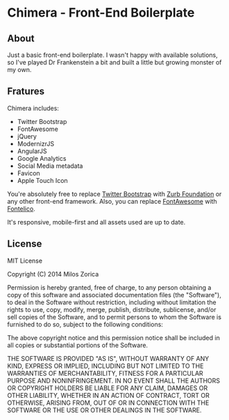 # Chimera - Front-End Boilerplate


## About

Just a basic front-end boilerplate. I wasn't happy with available solutions, so I've played Dr Frankenstein a bit and built a little but growing monster of my own.


## Fratures

Chimera includes:

- Twitter Bootstrap
- FontAwesome
- jQuery
- ModernizrJS
- AngularJS
- Google Analytics
- Social Media metadata
- Favicon
- Apple Touch Icon

You're absolutely free to replace [Twitter Bootstrap](http://getbootstrap.com/) with [Zurb Foundation](http://foundation.zurb.com/) or any other front-end framework. Also, you can replace [FontAwesome](http://fortawesome.github.io/Font-Awesome/) with [Fontelico](https://github.com/fontello/fontelico.font).

It's responsive, mobile-first and all assets used are up to date. 


## License

MIT License

Copyright (C) 2014 Milos Zorica

Permission is hereby granted, free of charge, to any person obtaining a copy of this software and associated documentation files (the "Software"), to deal in the Software without restriction, including without limitation the rights to use, copy, modify, merge, publish, distribute, sublicense, and/or sell copies of the Software, and to permit persons to whom the Software is furnished to do so, subject to the following conditions:

The above copyright notice and this permission notice shall be included in all copies or substantial portions of the Software.

THE SOFTWARE IS PROVIDED "AS IS", WITHOUT WARRANTY OF ANY KIND, EXPRESS OR IMPLIED, INCLUDING BUT NOT LIMITED TO THE WARRANTIES OF MERCHANTABILITY, FITNESS FOR A PARTICULAR PURPOSE AND NONINFRINGEMENT. IN NO EVENT SHALL THE AUTHORS OR COPYRIGHT HOLDERS BE LIABLE FOR ANY CLAIM, DAMAGES OR OTHER LIABILITY, WHETHER IN AN ACTION OF CONTRACT, TORT OR OTHERWISE, ARISING FROM, OUT OF OR IN CONNECTION WITH THE SOFTWARE OR THE USE OR OTHER DEALINGS IN THE SOFTWARE.
